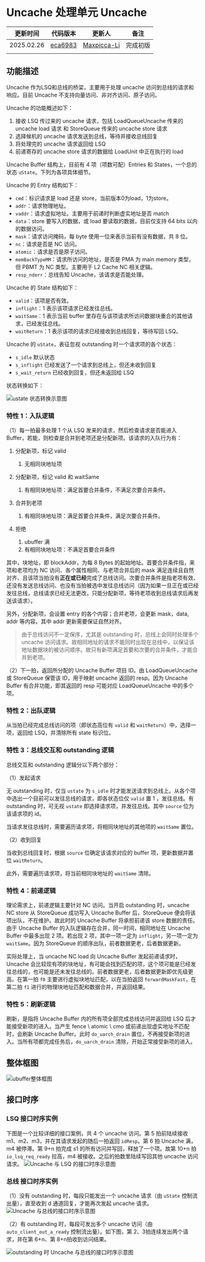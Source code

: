 # Uncache 处理单元 Uncache

| 更新时间   | 代码版本                                                                                                                                             | 更新人                                      | 备注     |
| ---------- | ---------------------------------------------------------------------------------------------------------------------------------------------------- | ------------------------------------------- | -------- |
| 2025.02.26 | [eca6983](https://github.com/OpenXiangShan/XiangShan/blob/eca6983f19d9c20aa907987dff616649c3d204a2/src/main/scala/xiangshan/cache/dcache/Uncache.scala) | [Maxpicca-Li](https://github.com/Maxpicca-Li/) | 完成初版 |
|            |                                                                                                                                                      |                                             |          |

## 功能描述

Uncache 作为LSQ和总线的桥梁，主要用于处理 uncache 访问到总线的请求和响应。目前 Uncache 不支持向量访问、非对齐访问、原子访问。

Uncache 的功能概述如下：

1. 接收 LSQ 传过来的 uncache 请求，包括 LoadQueueUncache 传来的 uncache load 请求 和 StoreQueue 传来的 uncache store 请求
2. 选择候机的 uncache 请求发送到总线，等待并接收总线回复
3. 将处理完的 uncache 请求返回给 LSQ
4. 前递寄存的 uncache store 请求的数据给 LoadUnit 中正在执行的 load

Uncache Buffer 结构上，目前有 4 项（项数可配）Entries 和 States，一个总的状态 `uState`。下列为各项具体细节。

Uncache 的 Entry 结构如下：

* `cmd`：标识请求是 load 还是 store，当前版本0为load，1为store。
* `addr`：请求物理地址。
* `vaddr`：请求虚拟地址。主要用于前递时判断虚实地址是否 match
* `data`：store 要写入的数据，或 load 要读取的数据，目前仅支持 64 bits 以内的数据访问。
* `mask`：请求访问掩码，每 byte 使用一位来表示当前有没有数据，共 8 位。
* `nc`：请求是否是 NC 访问。
* `atomic`：请求是否是原子访问。
* `memBackTypeMM`：请求所访问的地址，是否是 PMA 为 main memory 类型，但 PBMT 为 NC 类型。主要用于 L2 Cache NC 相关逻辑。
* `resp_nderr`：总线告知 Uncache，该请求是否能处理。

Uncache 的 State 结构如下：

* `valid`：该项是否有效。
* `inflight`：1 表示该项请求已经发往总线。
* `waitSame`：1 表示当前 buffer 里存在与该项请求所访问数据块重合的其他请求，已经发往总线。
* `waitReturn`：1 表示该项的请求已经接收到总线回复，等待写回 LSQ。

Uncache 的 `uState`，表征忽视 outstanding 时一个请求项的各个状态：

* `s_idle` 默认状态
* `s_inflight` 已经发送了一个请求到总线上，但还未收到回复
* `s_wait_return` 已经收到回复，但还未返回给 LSQ

状态转换如下：

![ustate 状态转换示意图](./figure/Uncache-uState.svg)

### 特性 1：入队逻辑

（1）每一拍最多处理 1 个从 LSQ 发来的请求，然后检查请求是否能进入 Buffer，若能，则检查是合并到老项还是分配新项。该请求的入队行为有：

1. 分配新项，标记 valid

   1. 无相同块地址项
2. 分配新项，标记 valid 和 waitSame

   1. 有相同块地址项：满足首要合并条件，不满足次要合并条件。
3. 合并到老项

   1. 有相同块地址项：满足首要合并条件，满足次要合并条件。
4. 拒绝

   1. ubuffer 满
   2. 有相同块地址项：不满足首要合并条件

其中，块地址，即 blockAddr，为每 8 Bytes 的起始地址。首要合并条件指，来项和老项均为 NC 访问、各个属性相同、与老项合并后的 mask 满足连续且自然对齐、且该项当拍没有**正在或已经**完成了总线访问。次要合并条件是指老项有效、还没有发送总线访问、也没有当拍被选中发往总线访问（因为如果一旦正在或已经发往总线，总线请求已经无法更改，只能分配新项，等待老项收到总线请求后再发送该请求）。

另外，分配新项，会设置 entry 的各个内容；合并老项，会更新 mask，data, addr 等内容。其中 addr 更新需要保证自然对齐。

> 由于总线访问不一定保序，尤其是 outstanding 时，总线上会同时处理多个 uncache 访问请求。故相同地址的请求不能同时出现在总线中，以保证该地址数据块的被访问顺序。故只有新项满足首要和次要的合并条件，才能合并到老项。

（2）下一拍，返回所分配的 Uncache Buffer 项目 ID。由 LoadQueueUncache 或 StoreQueue 保管该 ID，用于映射 uncache 返回的 resp。因为 Uncache Buffer 有合并功能，即其返回的 resp 可能对应 LoadQueueUncache 中的多个项。

### 特性 2：出队逻辑

从当拍已经完成总线访问的项（即状态高位有 `valid` 和 `waitReturn`）中，选择一项，返回给 LSQ，并清除所有 state 标识位。

### 特性 3：总线交互和 outstanding 逻辑

总线交互和 outstanding 逻辑分以下两个部分：

（1）发起请求

无 outstanding 时，仅当 `ustate` 为 `s_idle` 时才能发送请求到总线上。从各个项中选出一个目前可以发往总线的请求，即各状态位仅 `valid` 置 1 ，发往总线。有 outstanding 时，可无视 `ustate` 即选择请求项，并发往总线。其中 `source` 位为该请求项的 id。

当请求发往总线时，需要遍历请求项，将相同块地址的其他项的 `waitSame` 置位。

（2）收到回复

当收到总线回复时，根据 `source` 位确定该请求对应的 buffer 项，更新数据并置位 `waitReturn`。

此外，需要遍历请求项，将当前相同块地址的 `waitSame` 清除。

### 特性 4：前递逻辑

理论需求上，前递逻辑主要针对 NC 访问。当开启 outstanding 时，uncache NC store 从 StoreQueue 成功写入 Uncache Buffer 后，StoreQueue 便会将该项出队，不在维护。故此时的 Uncache Buffer 将承担前递该 store 数据的责任。由于 Uncache Buffer 的入队逻辑存在合并，同一时间，相同地址在 Uncache Buffer 中最多出现 2 项。若出现 2 项，其中一项一定为 `inflight`，另一项一定为 `waitSame`。因为 StoreQueue 的顺序出队，前者数据更老，后者数据更新。

实际处理上，当 uncache NC load 向 Uncache Buffer 发起前递请求时，Uncache 会比较现有项的块地址，有可能会找到匹配的项，这个项可能是已经发往总线的，也可能是还未发往总线的。前者数据更老，后者数据更新即优先级更高。在第一拍 `f0` 主要进行虚拟块地址匹配，以在当拍返回 `forwardMaskFast`，在第二拍 `f1` 进行的物理块地址匹配和数据合并，并返回结果。

### 特性 5：刷新逻辑

刷新，是指将 Uncache Buffer 内的所有项全部完成总线访问并返回给 LSQ 后才能接受新项的进入。当产生 fence \ atomic \ cmo 或前递出现虚实地址不匹配时，会刷新 Uncache Buffer。此时 `do_uarch_drain` 置位，不再接受新项的进入。当所有项都完成任务后，`do_uarch_drain` 清除，开始正常接受新项的进入。

## 整体框图

<!-- 请使用 svg -->

![ubuffer整体框图](./figure/Uncache.svg)

## 接口时序

### LSQ 接口时序实例

下图是一个比较详细的接口案例，共 4 个 uncache 访问。第 5 拍前陆续接收 m1、m2、m3，并在其请求发起的随后一拍返回 `idResp`。第 6 拍 Uncache 满，m4 被停滞。第 9+n 拍完成 s1 的所有访问并写回，释放了一个项。故第 10+n 拍 `io_lsq_req_ready` 拉高，m4 被接收。之后的拍数里陆续写回其他 uncache 访问请求。
![Uncache 与 LSQ 的接口时序示意图](./figure/Uncache-timing-with-lsq.svg)

<!--
{
  signal: [
    {name: 'clk',                     wave: 'p......|.......'},
    {name: 'io_lsq_req_valid',        wave: '0101...|..0....'},
    {name: 'io_lsq_req_ready',        wave: '1....0.|.1.....'},
    {name: 'io_lsq_req_bits_id',      wave: 'x3x456.|..x....', data:['m1','m2','m3','m4']},
    {name: 'io_lsq_idResp_valid',     wave: '0.101.0|..10...'},
    {name: 'io_lsq_idResp_bits_mid',  wave: 'x.3x45x|..6x...', data: ['m1', 'm2', 'm3', 'm4']},
    {name: 'io_lsq_idResp_bits_sid',  wave: 'x.3x45x|..5x...', data: ['s1', 's2', 's3', 's4']},
    {name: 'io_lsq_resp_valid',       wave: '0......|10.1010'},
    {name: 'io_lsq_resp_bits_id',     wave: 'x......|3x.4x5x', data: ['s1', 's2', 's3']},
  ],
  config: { hscale: 1 },
  head: {
    text:'LSQ <=> Uncache',
    tick:1,
    every:1
  },
}
-->

### 总线 接口时序实例

（1）没有 outstanding 时，每段只能发出一个 uncache 请求（由 `uState` 控制流出量），直至收到 d 通道回复，才能再次发起 uncache 请求。
![Uncache 与总线的接口时序示意图](./figure/Uncache-timing-with-bus.svg)

<!-- 
{
  signal: [
    {name: 'clk',                           wave: 'p..|.....|...'},
    {name: 'auto_client_out_a_ready',       wave: '1..|.....|...'},
    {name: 'auto_client_out_a_valid',       wave: '010|...10|...'},
    {name: 'auto_client_out_a_bits_source', wave: 'x3x|...4x|...', data: ['s1','s2']},
    {name: 'auto_client_out_d_valid',       wave: '0..|10...|10.'},
    {name: 'auto_client_out_d_bits_source', wave: 'x..|3x...|3x.', data: ['s1', 's2']},
  ],
  config: { hscale: 1 },
  head: {
    text:'Uncache <=> Bus',
    tick:1,
    every:1
  },
}
 -->

（2）有 outstanding 时，每段可发出多个 uncache 访问（由 `auto_client_out_a_ready` 控制流出量）。如下图，第 2、3拍连续发出两个请求，并在第 6+n、第 8+n拍收到访问结果。

![outstanding 时 Uncache 与总线的接口时序示意图](./figure/Uncache-timing-with-bus-outstanding.svg)

<!-- 
{
  signal: [
    {name: 'clk',                           wave: 'p..|......'},
    {name: 'auto_client_out_a_ready',       wave: '1..|......'},
    {name: 'auto_client_out_a_valid',       wave: '01.0|.....'},
    {name: 'auto_client_out_a_bits_source', wave: 'x34x|.....', data: ['s1','s2']},
    {name: 'auto_client_out_d_valid',       wave: '0...|1010.'},
    {name: 'auto_client_out_d_bits_source', wave: 'x...|3x4x.', data: ['s1', 's2']},
  ],
  config: { hscale: 1 },
  head: {
    text:'Uncache <=> Bus when outstanding',
    tick:1,
    every:1
  },
}
 -->
